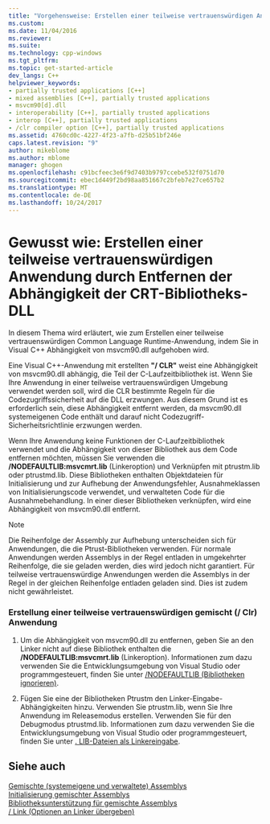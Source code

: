 ```yaml
---
title: "Vorgehensweise: Erstellen einer teilweise vertrauenswürdigen Anwendung (C + c++ / CLI) | Microsoft Docs"
ms.custom: 
ms.date: 11/04/2016
ms.reviewer: 
ms.suite: 
ms.technology: cpp-windows
ms.tgt_pltfrm: 
ms.topic: get-started-article
dev_langs: C++
helpviewer_keywords:
- partially trusted applications [C++]
- mixed assemblies [C++], partially trusted applications
- msvcm90[d].dll
- interoperability [C++], partially trusted applications
- interop [C++], partially trusted applications
- /clr compiler option [C++], partially trusted applications
ms.assetid: 4760cd0c-4227-4f23-a7fb-d25b51bf246e
caps.latest.revision: "9"
author: mikeblome
ms.author: mblome
manager: ghogen
ms.openlocfilehash: c91bcfeec3e6f9d7403b9797ccebe532f0751d70
ms.sourcegitcommit: ebec1d449f2bd98aa851667c2bfeb7e27ce657b2
ms.translationtype: MT
ms.contentlocale: de-DE
ms.lasthandoff: 10/24/2017
---
```

# <a name="how-to-create-a-partially-trusted-application-by-removing-dependency-on-the-crt-library-dll"></a>Gewusst wie: Erstellen einer teilweise vertrauenswürdigen Anwendung durch Entfernen der Abhängigkeit der CRT-Bibliotheks-DLL
In diesem Thema wird erläutert, wie zum Erstellen einer teilweise vertrauenswürdigen Common Language Runtime-Anwendung, indem Sie in Visual C++ Abhängigkeit von msvcm90.dll aufgehoben wird.  
  
 Eine Visual C++-Anwendung mit erstellten **"/ CLR"** weist eine Abhängigkeit von msvcm90.dll abhängig, die Teil der C-Laufzeitbibliothek ist. Wenn Sie Ihre Anwendung in einer teilweise vertrauenswürdigen Umgebung verwendet werden soll, wird die CLR bestimmte Regeln für die Codezugriffssicherheit auf die DLL erzwungen. Aus diesem Grund ist es erforderlich sein, diese Abhängigkeit entfernt werden, da msvcm90.dll systemeigenen Code enthält und darauf nicht Codezugriff-Sicherheitsrichtlinie erzwungen werden.  
  
 Wenn Ihre Anwendung keine Funktionen der C-Laufzeitbibliothek verwendet und die Abhängigkeit von dieser Bibliothek aus dem Code entfernen möchten, müssen Sie verwenden die **/NODEFAULTLIB:msvcmrt.lib** (Linkeroption) und Verknüpfen mit ptrustm.lib oder ptrustmd.lib. Diese Bibliotheken enthalten Objektdateien für Initialisierung und zur Aufhebung der Anwendungsfehler, Ausnahmeklassen von Initialisierungscode verwendet, und verwalteten Code für die Ausnahmebehandlung. In einer dieser Bibliotheken verknüpfen, wird eine Abhängigkeit von msvcm90.dll entfernt.  
  
> [!NOTE]
>  Die Reihenfolge der Assembly zur Aufhebung unterscheiden sich für Anwendungen, die die Ptrust-Bibliotheken verwenden. Für normale Anwendungen werden Assemblys in der Regel entladen in umgekehrter Reihenfolge, die sie geladen werden, dies wird jedoch nicht garantiert. Für teilweise vertrauenswürdige Anwendungen werden die Assemblys in der Regel in der gleichen Reihenfolge entladen geladen sind. Dies ist zudem nicht gewährleistet.  
  
### <a name="to-create-a-partially-trusted-mixed-clr-application"></a>Erstellung einer teilweise vertrauenswürdigen gemischt (/ Clr) Anwendung  
  
1.  Um die Abhängigkeit von msvcm90.dll zu entfernen, geben Sie an den Linker nicht auf diese Bibliothek enthalten die **/NODEFAULTLIB:msvcmrt.lib** (Linkeroption). Informationen zum dazu verwenden Sie die Entwicklungsumgebung von Visual Studio oder programmgesteuert, finden Sie unter [/NODEFAULTLIB (Bibliotheken ignorieren)](../build/reference/nodefaultlib-ignore-libraries.md).  
  
2.  Fügen Sie eine der Bibliotheken Ptrustm den Linker-Eingabe-Abhängigkeiten hinzu. Verwenden Sie ptrustm.lib, wenn Sie Ihre Anwendung im Releasemodus erstellen. Verwenden Sie für den Debugmodus ptrustmd.lib. Informationen zum dazu verwenden Sie die Entwicklungsumgebung von Visual Studio oder programmgesteuert, finden Sie unter [. LIB-Dateien als Linkereingabe](../build/reference/dot-lib-files-as-linker-input.md).  
  
## <a name="see-also"></a>Siehe auch  
 [Gemischte (systemeigene und verwaltete) Assemblys](../dotnet/mixed-native-and-managed-assemblies.md)   
 [Initialisierung gemischter Assemblys](../dotnet/initialization-of-mixed-assemblies.md)   
 [Bibliotheksunterstützung für gemischte Assemblys](../dotnet/library-support-for-mixed-assemblies.md)   
 [/ Link (Optionen an Linker übergeben)](../build/reference/link-pass-options-to-linker.md)   

